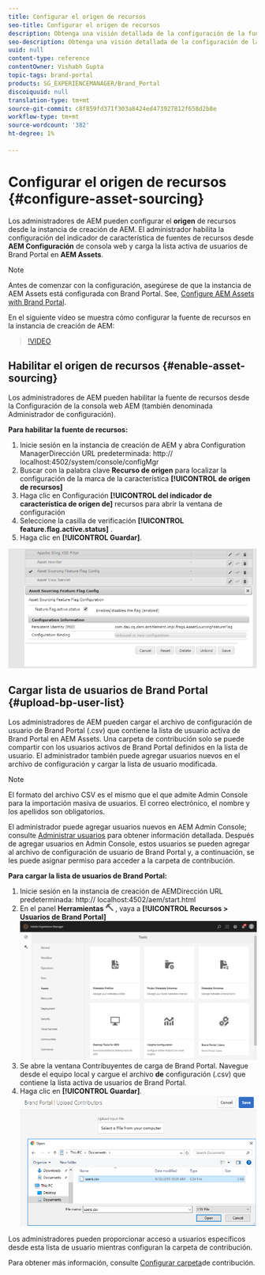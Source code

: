 ```yaml
---
title: Configurar el origen de recursos
seo-title: Configurar el origen de recursos
description: Obtenga una visión detallada de la configuración de la función de abastecimiento de recursos en AEM Assets.
seo-description: Obtenga una visión detallada de la configuración de la función de abastecimiento de recursos en AEM Assets.
uuid: null
content-type: reference
contentOwner: Vishabh Gupta
topic-tags: brand-portal
products: SG_EXPERIENCEMANAGER/Brand_Portal
discoiquuid: null
translation-type: tm+mt
source-git-commit: c8f859fd371f303a8424ed473927812f658d2b8e
workflow-type: tm+mt
source-wordcount: '382'
ht-degree: 1%

---
```



# Configurar el origen de recursos {#configure-asset-sourcing}

Los administradores de AEM pueden configurar el **origen** de recursos desde la instancia de creación de AEM. El administrador habilita la configuración del indicador de característica de fuentes de recursos desde **AEM Configuración** de consola web y carga la lista activa de usuarios de Brand Portal en **AEM Assets**.

>[!NOTE]
>
>Antes de comenzar con la configuración, asegúrese de que la instancia de AEM Assets está configurada con Brand Portal. See, [Configure AEM Assets with Brand Portal](../using/configure-aem-assets-with-brand-portal.md).

En el siguiente vídeo se muestra cómo configurar la fuente de recursos en la instancia de creación de AEM:

>[!VIDEO](https://video.tv.adobe.com/v/29771)

## Habilitar el origen de recursos {#enable-asset-sourcing}

Los administradores de AEM pueden habilitar la fuente de recursos desde la Configuración de la consola web AEM (también denominada Administrador de configuración).

**Para habilitar la fuente de recursos:**
1. Inicie sesión en la instancia de creación de AEM y abra Configuration ManagerDirección URL predeterminada: http:// localhost:4502/system/console/configMgr
1. Buscar con la palabra clave **Recurso de origen** para localizar la configuración de la marca de la característica **[!UICONTROL de origen de recursos]**
1. Haga clic en Configuración **[!UICONTROL del indicador de característica de origen de]** recursos para abrir la ventana de configuración
1. Seleccione la casilla de verificación **[!UICONTROL feature.flag.active.status]** .
1. Haga clic en **[!UICONTROL Guardar]**.

![](assets/enable-asset-sourcing.png)

## Cargar lista de usuarios de Brand Portal {#upload-bp-user-list}

Los administradores de AEM pueden cargar el archivo de configuración de usuario de Brand Portal (.csv) que contiene la lista de usuario activa de Brand Portal en AEM Assets. Una carpeta de contribución solo se puede compartir con los usuarios activos de Brand Portal definidos en la lista de usuario. El administrador también puede agregar usuarios nuevos en el archivo de configuración y cargar la lista de usuario modificada.

>[!NOTE]
>
>El formato del archivo CSV es el mismo que el que admite Admin Console para la importación masiva de usuarios. El correo electrónico, el nombre y los apellidos son obligatorios.

El administrador puede agregar usuarios nuevos en AEM Admin Console; consulte [Administrar usuarios](brand-portal-adding-users.md) para obtener información detallada. Después de agregar usuarios en Admin Console, estos usuarios se pueden agregar al archivo de configuración de usuario de Brand Portal y, a continuación, se les puede asignar permiso para acceder a la carpeta de contribución.

**Para cargar la lista de usuarios de Brand Portal:**
1. Inicie sesión en la instancia de creación de AEMDirección URL predeterminada: http:// localhost:4502/aem/start.html
1. En el panel **Herramientas** ![](assets/tools.png) , vaya a **[!UICONTROL Recursos > Usuarios de Brand Portal]**
   ![](assets/upload-user-list1.png)
1. Se abre la ventana Contribuyentes de carga de Brand Portal.
Navegue desde el equipo local y cargue el archivo **de** configuración (.csv) que contiene la lista activa de usuarios de Brand Portal.
1. Haga clic en **[!UICONTROL Guardar]**.
   ![](assets/upload-user-list2.png)


Los administradores pueden proporcionar acceso a usuarios específicos desde esta lista de usuario mientras configuran la carpeta de contribución.

Para obtener más información, consulte [Configurar carpeta](brand-portal-contribution-folder.md)de contribución.
